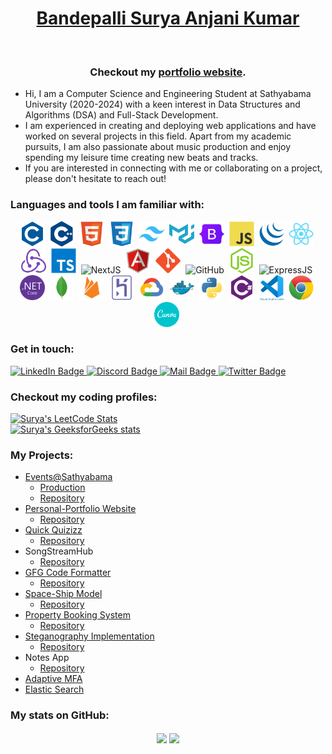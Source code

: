 <h1 align="center"><a href="https://bandepalli-surya.netlify.app/" target="_blank">Bandepalli Surya Anjani Kumar</a></h1>

<p align=center><img src="https://komarev.com/ghpvc/?username=Surya-Kumar-03&style=flat-square&color=blue" alt=""/></p>
<h3 align=center>Checkout my <a href="https://bandepalli-surya.netlify.app/" target="_blank">portfolio website</a>.</h3>

- Hi, I am a Computer Science and Engineering Student at Sathyabama University (2020-2024) with a keen interest in Data Structures and Algorithms (DSA) and Full-Stack Development. 
- I am experienced in creating and deploying web applications and have worked on several projects in this field. Apart from my academic pursuits, I am also passionate about music production and enjoy spending my leisure time creating new beats and tracks. 
- If you are interested in connecting with me or collaborating on a project, please don't hesitate to reach out!


### Languages and tools I am familiar with:
<div>
  <p align="center">
  <img src="https://github.com/devicons/devicon/blob/master/icons/c/c-plain.svg" title="C" alt="C" width="40" height="40"/>&nbsp;
  <img src="https://github.com/devicons/devicon/blob/master/icons/cplusplus/cplusplus-plain.svg" title="C++" alt="C++" width="40" height="40"/>&nbsp;
  <img src="https://github.com/devicons/devicon/blob/master/icons/html5/html5-original.svg" title="HTML" alt="HTML" width="40" height="40"/>&nbsp;
  <img src="https://github.com/devicons/devicon/blob/master/icons/css3/css3-original.svg" title="CSS" alt="CSS" width="40" height="40"/>&nbsp;
  <img src="https://github.com/devicons/devicon/blob/master/icons/tailwindcss/tailwindcss-plain.svg" title="Tailwind CSS" alt="Tailwind CSS" width="40" height="40"/>&nbsp;
  <img src="https://github.com/devicons/devicon/blob/master/icons/materialui/materialui-plain.svg" title="Material UI" alt="Material UI" width="40" height="40"/>&nbsp;
  <img src="https://github.com/devicons/devicon/blob/master/icons/bootstrap/bootstrap-original.svg" title="BootStrap" alt="BootStrap" width="40" height="40"/>&nbsp;
  <img src="https://github.com/devicons/devicon/blob/master/icons/javascript/javascript-original.svg" title="Javascript" alt="Javascript" width="40" height="40"/>&nbsp;
  <img src="https://github.com/devicons/devicon/blob/master/icons/jquery/jquery-original.svg" title="jQuery" alt="jQuery" width="40" height="40"/>&nbsp;
  <img src="https://github.com/devicons/devicon/blob/master/icons/react/react-original.svg" title="ReactJS" alt="ReactJS" width="40" height="40"/>&nbsp;
    <img src="https://github.com/devicons/devicon/blob/master/icons/redux/redux-original.svg" title="Redux" alt="Redux" width="40" height="40"/>&nbsp;
     <img src="https://github.com/devicons/devicon/blob/master/icons/typescript/typescript-original.svg" title="TypeScript" alt="TypeScript" width="40" height="40"/>&nbsp;
     <img src="https://user-images.githubusercontent.com/89148170/223796508-856e9d87-6d8e-4cdf-b1e6-813c1e53d0ea.png" title="NextJS" alt="NextJS" width="40" height="40"/>&nbsp;
    <img src="https://github.com/devicons/devicon/blob/master/icons/angularjs/angularjs-original.svg" title="Angular" alt="Angular" width="40" height="40"/>&nbsp;
  <img src="https://github.com/devicons/devicon/blob/master/icons/git/git-original.svg" title="Git" alt="Git" width="40" height="40"/>&nbsp;
  <img src="https://user-images.githubusercontent.com/89148170/194026320-01552edd-6d31-4d87-bb71-9a4d9b1f0eac.png" title="GitHub" alt="GitHub" width="40" height="40"/>&nbsp;
  <img src="https://github.com/devicons/devicon/blob/master/icons/nodejs/nodejs-original.svg" title="NodeJS" alt="NodeJS" width="40" height="40"/>&nbsp;
  <img src="https://user-images.githubusercontent.com/89148170/194025868-24100d5d-f972-4454-a0df-c4c4b49c8095.jpg" title="ExpressJS" alt="ExpressJS" width="40" height="40"/>&nbsp;
  <img src="https://github.com/devicons/devicon/blob/master/icons/dotnetcore/dotnetcore-original.svg" title=".NET Core" alt=".NET Core" width="40" height="40"/>&nbsp;
  <img src="https://github.com/devicons/devicon/blob/master/icons/mongodb/mongodb-original.svg" title="MongoDB" alt="MongoDB" width="40" height="40"/>&nbsp;
  <img src="https://github.com/devicons/devicon/blob/master/icons/firebase/firebase-plain.svg" title="Firebase" alt="Firebase" width="40" height="40"/>&nbsp;
  <img src="https://github.com/devicons/devicon/blob/master/icons/heroku/heroku-original.svg" title="Heroku" alt="Heroku" width="40" height="40"/>&nbsp;
  <img src="https://github.com/devicons/devicon/blob/master/icons/googlecloud/googlecloud-original.svg" title="Google Cloud" alt="Google Cloud" width="40" height="40"/>&nbsp;
  <img src="https://github.com/devicons/devicon/blob/master/icons/docker/docker-original.svg" title="Docker" alt="Docker" width="40" height="40"/>&nbsp;
  <img src="https://github.com/devicons/devicon/blob/master/icons/python/python-original.svg" title="Python" alt="Python" width="40" height="40"/>&nbsp;
  <img src="https://github.com/devicons/devicon/blob/master/icons/csharp/csharp-plain.svg" title="C#" alt="C#" width="40" height="40"/>&nbsp;
  <img src="https://github.com/devicons/devicon/blob/master/icons/vscode/vscode-original-wordmark.svg" title="VSCode" alt="VSCode" width="40" height="40"/>&nbsp;  
  <img src="https://github.com/devicons/devicon/blob/master/icons/chrome/chrome-original.svg" title="Chrome" alt="Chrome" width="40" height="40"/>&nbsp;
  <img src="https://github.com/devicons/devicon/blob/master/icons/canva/canva-original.svg" title="Canva" alt="Canva" width="40" height="40"/>&nbsp;
  </p>
</div>


### Get in touch:
<div id="badges">
  <a href="https://www.linkedin.com/in/bandepalli-surya/">
    <img src="https://img.shields.io/badge/LinkedIn-blue?style=for-the-badge&logo=linkedin&logoColor=white" alt="LinkedIn Badge"/>
  </a>
  <a href="https://discordapp.com/users/787550084371578891">
    <img src="https://img.shields.io/badge/Discord-7289DA?style=for-the-badge&logo=discord&logoColor=white" alt="Discord Badge"/>
  </a>
  <a target="_blank" href="mailto:bsuryakumar03@gmail.com">
    <img src = "https://img.shields.io/badge/Gmail-D14836?style=for-the-badge&logo=gmail&logoColor=white" alt="Mail Badge">
  </a>
  <a target="_blank" href="https://twitter.com/surya_mcp">
    <img src = "https://img.shields.io/badge/Twitter-blue?style=for-the-badge&logo=twitter&logoColor=white" alt="Twitter Badge">
  </a>
</div>

### Checkout my coding profiles:
[![Surya's LeetCode Stats](https://leetcode-stats.vercel.app/api?username=bsuryakumar03&theme=dark)](https://leetcode.com/bsuryakumar03/)
<br/>
[![Surya's GeeksforGeeks stats](https://geeks-for-geeks-stats-api-napiyo.vercel.app/?userName=bsuryakumar03)](https://auth.geeksforgeeks.org/user/bsuryakumar03/practice/)

### My Projects:
- [Events@Sathyabama](https://events-sathyabama-production.up.railway.app/)
  - [Production](https://events-sathyabama.vercel.app/)
  - [Repository](https://github.com/Events-Sathyabama/Events-Sathyabama)
- [Personal-Portfolio Website](https://bandepalli-surya.netlify.app/)
  - [Repository](https://github.com/Surya-Kumar-03/Portfolio)
- [Quick Quizizz](https://lazy-erin-seahorse-tux.cyclic.app/)<br>
  - [Repository](https://github.com/Surya-Kumar-03/Quick-Quizizz)
- SongStreamHub <br>
  - [Repository](https://github.com/Surya-Kumar-03/SongStreamHub)
- [GFG Code Formatter](https://microsoftedge.microsoft.com/addons/detail/geeksforgeeks-code-format/ekjbfkjlafjaegpnbdgkheflepldlgfb)
  - [Repository](https://github.com/Surya-Kumar-03/GFG-Code-Formatter)
- [Space-Ship Model](https://space-ship-model.netlify.app/)<br>
  - [Repository](https://github.com/Surya-Kumar-03/Space-Ship-Model)
- [Property Booking System](https://hotel-rental.onrender.com/login)
  - [Repository](https://github.com/Surya-Kumar-03/Property-Booking-System)
- [Steganography Implementation](https://aryanamish.github.io/Steganography/)
  - [Repository](https://github.com/Aryanamish/Steganography)
- Notes App <br>
  - [Repository](https://github.com/Surya-Kumar-03/Notes-App)
- [Adaptive MFA](https://github.com/Surya-Kumar-03/Arcon-MFA)
- [Elastic Search](https://github.com/Surya-Kumar-03/Arcon-ElasticSearch)


### My stats on GitHub:
<p  align=center>
<img src = "https://github-readme-stats.vercel.app/api/top-langs/?username=Surya-Kumar-03&layout=compact&theme=radical" width="400px" align=center></img>
<img src = "https://github-readme-streak-stats.herokuapp.com/?user=Surya-Kumar-03&theme=dark&background=141321" width="400px" align=center></img>
</p>
